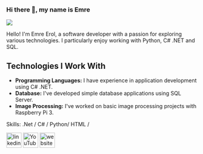 ### Hi there 👋, my name is Emre
![](https://pbs.twimg.com/profile_banners/1622403612/1700566028/600x200)

Hello! I'm Emre Erol, a software developer with a passion for exploring various technologies. I particularly enjoy working with Python, C# .NET and SQL.
## Technologies I Work With

- **Programming Languages:** I have experience in application development using C# .NET.
- **Database:** I've developed simple database applications using SQL Server.
- **Image Processing:** I've worked on basic image processing projects with Raspberry Pi 3.

Skills: .Net / C# / Python/ HTML /



[<img src='https://cdn.jsdelivr.net/npm/simple-icons@3.0.1/icons/linkedin.svg' alt='linkedin' height='40'>](https://www.linkedin.com/in/emre-erol-76aa2065/)  [<img src='https://cdn.jsdelivr.net/npm/simple-icons@3.0.1/icons/youtube.svg' alt='YouTube' height='40'>](https://www.youtube.com/channel/https://www.youtube.com/channel/UCydE8lpULAA5ANFv7El5LAw)  [<img src='https://cdn.jsdelivr.net/npm/simple-icons@3.0.1/icons/icloud.svg' alt='website' height='40'>](https://mrrol.wordpress.com/)  

